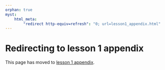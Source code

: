```yaml
---
orphan: true
myst:
    html_meta:
        "redirect http-equiv=refresh": "0; url=lesson1_appendix.html"
---
```


# Redirecting to lesson 1 appendix

This page has moved to [lesson 1 appendix](lesson1_appendix.html).
